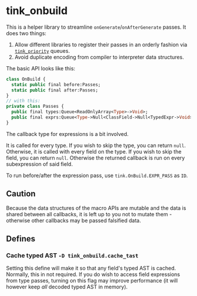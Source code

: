 # tink_onbuild

This is a helper library to streamline `onGenerate`/`onAfterGenerate` passes. It does two things:

1. Allow different libraries to register their passes in an orderly fashion via [`tink_priority`](https://github.com/haxetink/tink_priority#readme) queues.
2. Avoid duplicate encoding from compiler to interpreter data structures.

The basic API looks like this:

```haxe
class OnBuild {
  static public final before:Passes;
  static public final after:Passes;
}
// with this:
private class Passes {
  public final types:Queue<ReadOnlyArray<Type>->Void>;
  public final exprs:Queue<Type->Null<ClassField->Null<TypedExpr->Void>>>;
}
```

The callback type for expressions is a bit involved.

It is called for every type. If you wish to skip the type, you can return `null`. Otherwise, it is called with every field on the type. If you wish to skip the field, you can return `null`. Otherwise the returned callback is run on every subexpression of said field.

To run before/after the expression pass, use `tink.OnBuild.EXPR_PASS` as `ID`.

## Caution

Because the data structures of the macro APIs are mutable and the data is shared between all callbacks, it is left up to you not to mutate them - otherwise other callbacks may be passed falsified data.

## Defines

### Cache typed AST `-D tink_onbuild.cache_tast`

Setting this define will make it so that any field's typed AST is cached. Normally, this in not required. If you do wish to access field expressions from type passes, turning on this flag may improve performance (it will however keep *all* decoded typed AST in memory).
